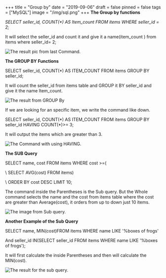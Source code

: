 +++
title = "Group by"
date = "2019-09-06"
draft = false
pinned = false
tags = ["MySQL"]
image = "/img/sql.png"
+++
**The Group by functions**

_SELECT seller_id, COUNT(*) AS Item_count  FROM items WHERE seller_id = 2;_

It will select the seller_id and count it and give it a name(item_count ) from items where seller_id= 2;

![The result pic from last Command.](/img/screen-shot-2019-09-08-at-23.25.59.png)

**The GROUP BY Functions**

SELECT seller_id, COUNT(*) AS ITEM_COUNT FROM items GROUP BY seller_id;

It will count the seller_id from items table and GROUP it BY seller_id and give it the name Item_count.

![The result from GROUP By ](/img/screen-shot-2019-09-08-at-23.36.18.png)

If we are looking for an specific item, we write the command like down.

SELECT seller_id, COUNT(\*) AS ITEM_COUNT FROM items GROUP BY seller_id HAVING COUNT(\*)>= 3;

It will output the items which are greater than 3.

![The Command with using HAVING.](/img/screen-shot-2019-09-08-at-23.46.06.png)

**The SUB Query** 

SELECT name, cost FROM items WHERE cost >=(

\    SELECT AVG(cost) FROM items)

\    ORDER BY cost DESC LIMIT 10;

The command inside the Parentheses  is the Sub query. But the Whole command selects the name and the cost from items table where the cost are greater than Average(cost), it orders from up to down just 10 items.

![The image from Sub query.](/img/screen-shot-2019-09-09-at-00.07.12.png)

**Another Example of the Sub Query** 

SELECT name, MIN(cost)FROM items WHERE name LIKE '%boxes of frogs' 

And seller_id IN(SELECT seller_id FROM items WHERE name LIKE '%boxes of frogs');

It will first calculate the inside Parentheses and then will calculate the MIN(cost).

![The result for the sub query.](/img/screen-shot-2019-09-09-at-01.08.18.png)
